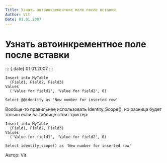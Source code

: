 ```yaml
---
Title: Узнать автоинкрементное поле после вставки
Author: Vit
Date: 01.01.2007
---
```



Узнать автоинкрементное поле после вставки
==========================================

::: {.date}
01.01.2007
:::

    Insert into MyTable
      (Field1, Field2, Field3)
    Values
      ('Value for field1', 'Value for field2', 0)
     
    Select @@identity as 'New number for inserted row'

Вообще-то правильнее использовать Identity\_Scope(), но разница будет
только если на таблице стоит триггер:

    Insert into MyTable
      (Field1, Field2, Field3)
    Values
      ('Value for field1', 'Value for field2', 0)
     
    Select identity_scope() as 'New number for inserted row'

Автор: Vit
